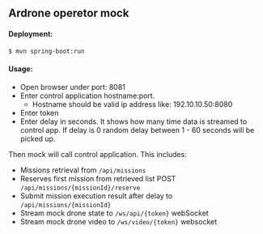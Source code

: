 ## Ardrone operetor mock

#### Deployment:

```
$ mvn spring-boot:run
```

#### Usage:

  - Open browser under port: 8081
  - Enter control application hostname:port.
    - Hostname should be valid ip address like: 192.10.10.50:8080
  - Enter token
  - Enter delay in seconds. It shows how many time data is streamed to control app. If delay is 0 random delay between 1 - 60 seconds will be picked up.

Then mock will call control application. This includes:
  - Missions retrieval from `/api/missions`
  - Reserves first mission from retrieved list POST `/api/missions/{missionId}/reserve`
  - Submit mission execution result after delay to `/api/missions/{missionId}`
  - Stream mock drone state to `/ws/api/{token}` webSocket
  - Stream mock drone video to `/ws/video/{token}` websocket
